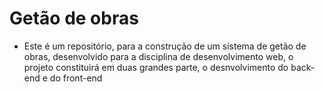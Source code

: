 # Getão de obras

 - Este é um repositório, para a construção de um sistema de getão de obras, desenvolvido para a disciplina de desenvolvimento web, o projeto constituirá em duas grandes parte, o desnvolvimento do back-end e do front-end
